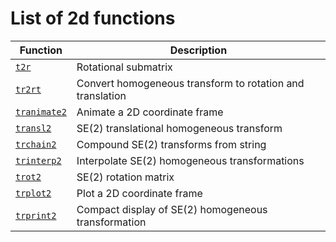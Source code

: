 ---
---
# List of 2d functions

| Function | Description|
|---|---|
|[`t2r`](t2r.html) | Rotational submatrix |
|[`tr2rt`](tr2rt.html) | Convert homogeneous transform to rotation and translation |
|[`tranimate2`](tranimate2.html) | Animate a 2D coordinate frame |
|[`transl2`](transl2.html) | SE(2) translational homogeneous transform |
|[`trchain2`](trchain2.html) | Compound SE(2) transforms from string |
|[`trinterp2`](trinterp2.html) | Interpolate SE(2) homogeneous transformations |
|[`trot2`](trot2.html) | SE(2) rotation matrix |
|[`trplot2`](trplot2.html) | Plot a 2D coordinate frame |
|[`trprint2`](trprint2.html) | Compact display of SE(2) homogeneous transformation |
